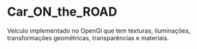 # Car_ON_the_ROAD
Veículo implementado no OpenGl que tem texturas, iluminações, transformações geométricas, transparências e materiais.

